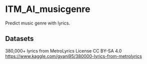 # ITM_AI_musicgenre
Predict music genre with lyrics.

## Datasets
380,000+ lyrics from MetroLyrics
License CC BY-SA 4.0
https://www.kaggle.com/gyani95/380000-lyrics-from-metrolyrics
